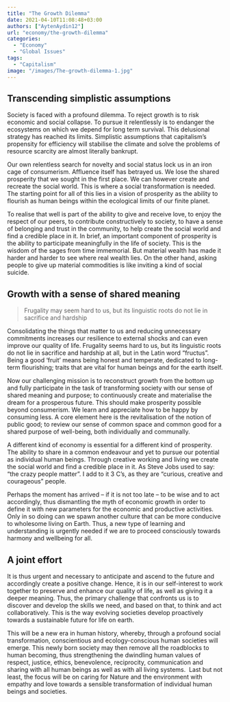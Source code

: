 ```yaml
---
title: "The Growth Dilemma"
date: 2021-04-10T11:08:48+03:00
authors: ["AytenAydin12"]
url: "economy/the-growth-dilemma"
categories: 
  - "Economy"
  - "Global Issues"
tags: 
  - "Capitalism"
image: "/images/The-growth-dilemma-1.jpg"
---
```




## **Transcending simplistic assumptions**

Society is faced with a profound dilemma. To reject growth is to risk economic and social collapse. To pursue it relentlessly is to endanger the ecosystems on which we depend for long term survival. This delusional strategy has reached its limits. Simplistic assumptions that capitalism’s propensity for efficiency will stabilise the climate and solve the problems of resource scarcity are almost literally bankrupt.

Our own relentless search for novelty and social status lock us in an iron cage of consumerism. Affluence itself has betrayed us. We lose the shared prosperity that we sought in the first place. We can however create and recreate the social world. This is where a social transformation is needed. The starting point for all of this lies in a vision of prosperity as the ability to flourish as human beings within the ecological limits of our finite planet.

To realise that well is part of the ability to give and receive love, to enjoy the respect of our peers, to contribute constructively to society, to have a sense of belonging and trust in the community, to help create the social world and find a credible place in it. In brief, an important component of prosperity is the ability to participate meaningfully in the life of society. This is the wisdom of the sages from time immemorial. But material wealth has made it harder and harder to see where real wealth lies. On the other hand, asking people to give up material commodities is like inviting a kind of social suicide.

## **Growth with a sense of shared meaning**

> Frugality may seem hard to us, but its linguistic roots do not lie in sacrifice and hardship

Consolidating the things that matter to us and reducing unnecessary commitments increases our resilience to external shocks and can even improve our quality of life. Frugality seems hard to us, but its linguistic roots do not lie in sacrifice and hardship at all, but in the Latin word “fructus”. Being a good ‘fruit’ means being honest and temperate, dedicated to long-term flourishing; traits that are vital for human beings and for the earth itself.

Now our challenging mission is to reconstruct growth from the bottom up and fully participate in the task of transforming society with our sense of shared meaning and purpose; to continuously create and materialise the dream for a prosperous future. This should make prosperity possible beyond consumerism. We learn and appreciate how to be happy by consuming less. A core element here is the revitalisation of the notion of public good; to review our sense of common space and common good for a shared purpose of well-being, both individually and communally.

A different kind of economy is essential for a different kind of prosperity. The ability to share in a common endeavour and yet to pursue our potential as individual human beings. Through creative working and living we create the social world and find a credible place in it. As Steve Jobs used to say: “the crazy people matter”. I add to it 3 C’s, as they are “curious, creative and courageous” people.

Perhaps the moment has arrived – if it is not too late – to be wise and to act accordingly, thus dismantling the myth of economic growth in order to define it with new parameters for the economic and productive activities. Only in so doing can we spawn another culture that can be more conducive to wholesome living on Earth. Thus, a new type of learning and understanding is urgently needed if we are to proceed consciously towards harmony and wellbeing for all.

## **A joint effort**

It is thus urgent and necessary to anticipate and ascend to the future and accordingly create a positive change. Hence, it is in our self-interest to work together to preserve and enhance our quality of life, as well as giving it a deeper meaning. Thus, the primary challenge that confronts us is to discover and develop the skills we need, and based on that, to think and act collaboratively. This is the way evolving societies develop proactively towards a sustainable future for life on earth.

This will be a new era in human history, whereby, through a profound social transformation, conscientious and ecology-conscious human societies will emerge. This newly born society may then remove all the roadblocks to human becoming, thus strengthening the dwindling human values of respect, justice, ethics, benevolence, reciprocity, communication and sharing with all human beings as well as with all living systems.  Last but not least, the focus will be on caring for Nature and the environment with empathy and love towards a sensible transformation of individual human beings and societies.
